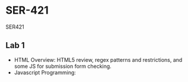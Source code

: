 # SER-421

SER421

## Lab 1

- HTML Overview: HTML5 review, regex patterns and restrictions, and some JS for submission form checking.
- Javascript Programming:
